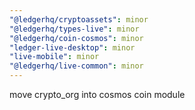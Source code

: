 ```yaml
---
"@ledgerhq/cryptoassets": minor
"@ledgerhq/types-live": minor
"@ledgerhq/coin-cosmos": minor
"ledger-live-desktop": minor
"live-mobile": minor
"@ledgerhq/live-common": minor
---
```


move crypto_org into cosmos coin module
